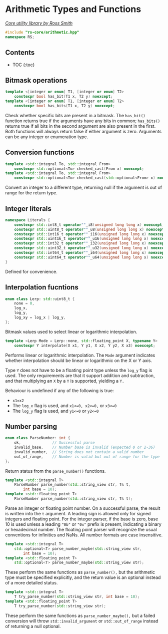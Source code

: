 # Arithmetic Types and Functions

_[Core utility library by Ross Smith](index.html)_

```c++
#include "rs-core/arithmetic.hpp"
namespace RS;
```

## Contents

* TOC
{:toc}

## Bitmask operations

```c++
template <[integer or enum] T1, [integer or enum] T2>
    constexpr bool has_bit(T1 x, T2 y) noexcept;
template <[integer or enum] T1, [integer or enum] T2>
    constexpr bool has_bits(T1 x, T2 y) noexcept;
```

Check whether specific bits are present in a bitmask. The `has_bit()` function
returns true if the arguments have any bits in common; `has_bits()` returns
true if all bits in the second argument are also present in the first. Both
functions will always return false if either argument is zero. Arguments can
be any integer or enumeration type.

## Conversion functions

```c++
template <std::integral To, std::integral From>
    constexpr std::optional<To> checked_cast(From x) noexcept;
template <std::integral To, std::integral From>
    constexpr std::optional<To> checked_cast(std::optional<From> x) noexcept;
```

Convert an integer to a different type, returning null if the argument is out
of range for the return type.

## Integer literals

```c++
namespace Literals {
    constexpr std::int8_t operator""_i8(unsigned long long x) noexcept;
    constexpr std::uint8_t operator""_u8(unsigned long long x) noexcept;
    constexpr std::int16_t operator""_i16(unsigned long long x) noexcept;
    constexpr std::uint16_t operator""_u16(unsigned long long x) noexcept;
    constexpr std::int32_t operator""_i32(unsigned long long x) noexcept;
    constexpr std::uint32_t operator""_u32(unsigned long long x) noexcept;
    constexpr std::int64_t operator""_i64(unsigned long long x) noexcept;
    constexpr std::uint64_t operator""_u64(unsigned long long x) noexcept;
}
```

Defined for convenience.

## Interpolation fucntions

```c++
enum class Lerp: std::uint8_t {
    none = 0,
    log_x,
    log_y,
    log_xy = log_x | log_y,
};
```

Bitmask values used to select linear or logarithmic interpolation.

```c++
template <Lerp Mode = Lerp::none, std::floating_point X, typename Y>
    constexpr Y interpolate(X x1, Y y1, X x2, Y y2, X x3) noexcept;
```

Performs linear or logarithmic interpolation. The `Mode` argument indicates
whether interpolation should be linear or logarithmic on the X or Y axis.

Type `Y` does not have to be a floating point type unless the `log_y` flag is
used. The only requirements are that it support addition and subtraction, and
that multiplying an `X` by a `Y` is supported, yielding a `Y.`

Behaviour is undefined if any of the following is true:

* `x1=x2`
* The `log_x` flag is used, and `x1<=0, x2<=0,` or `x3<=0`
* The `log_y` flag is used, and `y1<=0` or `y2<=0`

## Number parsing

```c++
enum class ParseNumber: int {
    ok,              // Successful parse
    invalid_base,    // Number base is invalid (expected 0 or 2-36)
    invalid_number,  // String does not contain a valid number
    out_of_range,    // Number is valid but out of range for the type
};
```

Return status from the `parse_number()` functions.

```c++
template <std::integral T>
    ParseNumber parse_number(std::string_view str, T& t,
        int base = 10);
template <std::floating_point T>
    ParseNumber parse_number(std::string_view str, T& t);
```

Parse an integer or floating point number. On a successful parse, the result
is written into the `t` argument. A leading sign is allowed only for signed
integers and floating point. For the integer parser, if the base is zero,
base 10 is used unless a leading `"0b"` or `"0x"` prefix is present,
indicating a binary or hexadecimal number. The floating point parser will
recognize the usual conventions for infinities and NaNs. All number formats
are case insensitive.

```c++
template <std::integral T>
    std::optional<T> parse_number_maybe(std::string_view str,
        int base = 10);
template <std::floating_point T>
    std::optional<T> parse_number_maybe(std::string_view str);
```

These perform the same functions as `parse_number(),` but the arithmetic type
must be specified explicitly, and the return value is an optional instead of
a more detailed status.

```c++
template <std::integral T>
    T try_parse_number(std::string_view str, int base = 10);
template <std::floating_point T>
    T try_parse_number(std::string_view str);
```

These perform the same functions as `parse_number_maybe(),` but a failed
conversion will throw `std::invalid_argument` or `std::out_of_range` instead
of returning a null optional.
